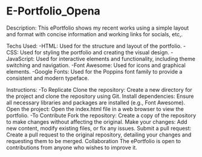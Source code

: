 # E-Portfolio_Opena
 
 Description:
This ePortfolio shows my recent works using a simple layout and format with concise information and working links for socials, etc,.

 Techs Used:
 -HTML: Used for the structure and layout of the portfolio.
 -CSS: Used for styling the portfolio and creating the visual design.
 -JavaScript: Used for interactive elements and functionality, including theme switching and navigation.
 -Font Awesome: Used for icons and graphical elements.
 -Google Fonts: Used for the Poppins font family to provide a consistent and modern typeface.

 Instructions:
 -To Replicate
    Clone the repository: Create a new directory for the project and clone the repository using Git.
    Install dependencies: Ensure all necessary libraries and packages are installed (e.g., Font Awesome).
    Open the project: Open the index.html file in a web browser to view the portfolio.
 -To Contribute
    Fork the repository: Create a copy of the repository to make changes without affecting the original.
    Make your changes: Add new content, modify existing files, or fix any issues.
    Submit a pull request: Create a pull request to the original repository, detailing your changes and requesting them to be merged.
 Collaboration
The ePortfolio is open to contributions from anyone who wishes to improve it.
